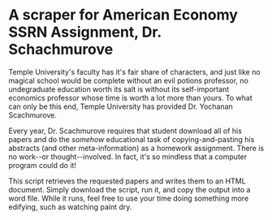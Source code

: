 # A scraper for American Economy SSRN Assignment, Dr. Schachmurove

Temple University's faculty has it's fair share of characters, and just like no magical school would be complete without an evil potions professor, no undegraduate education worth its salt is without its self-important economics professor whose time is worth a lot more than yours. To what can only be this end, Temple University has provided Dr. Yochanan Scachmurove.

Every year, Dr. Scachmurove requires that student download all of his papers and do the *somehow* educational task of copying-and-pasting his abstracts (and other meta-information) as a homework assignment. There is no work--or thought--involved. In fact, it's so mindless that a computer program could do it!

This script retrieves the requested papers and writes them to an HTML document. Simply download the script, run it, and copy the output into a word file. While it runs, feel free to use your time doing something more edifying, such as watching paint dry.
